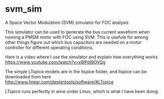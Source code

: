 # svm_sim
A Space Vector Modulation (SVM) simulator for FOC analysis  

This simulator can be used to generate the bus current waveform when running a PMSM motor with FOC using SVM. This is usefule for among other things figure out which bus capacitors are needed on a motor controller for different operating conditions.

Here is a video where I use the simulator and explain how everything works  
https://www.youtube.com/watch?v=x6lPdI9OVQg

The simple LTspice models are in the ltspice folder, and ltspice can be downloaded from here  
http://www.linear.com/designtools/software/#LTspice

LTspice runs perfectly in wine under Linux, which is what I have been doing.
